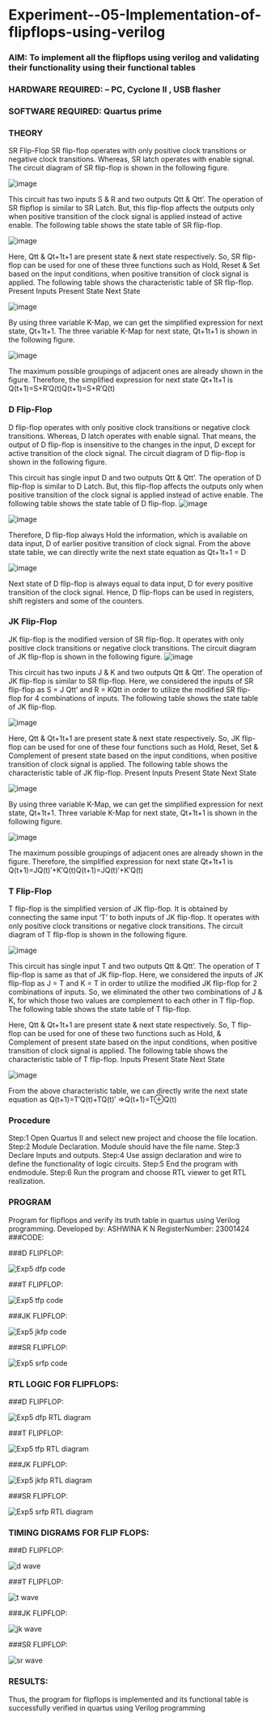 # Experiment--05-Implementation-of-flipflops-using-verilog
### AIM: To implement all the flipflops using verilog and validating their functionality using their functional tables
### HARDWARE REQUIRED:  – PC, Cyclone II , USB flasher
### SOFTWARE REQUIRED:   Quartus prime
### THEORY 
SR Flip-Flop
SR flip-flop operates with only positive clock transitions or negative clock transitions. Whereas, SR latch operates with enable signal. The circuit diagram of SR flip-flop is shown in the following figure.

![image](https://user-images.githubusercontent.com/36288975/167910294-bb550548-b1dc-4cba-9044-31d9037d476b.png)

 
This circuit has two inputs S & R and two outputs Qtt & Qtt’. The operation of SR flipflop is similar to SR Latch. But, this flip-flop affects the outputs only when positive transition of the clock signal is applied instead of active enable.
The following table shows the state table of SR flip-flop.


![image](https://user-images.githubusercontent.com/36288975/167910648-ced88e69-869c-42e2-9718-a285a3902446.png)


Here, Qtt & Qt+1t+1 are present state & next state respectively. So, SR flip-flop can be used for one of these three functions such as Hold, Reset & Set based on the input conditions, when positive transition of clock signal is applied. The following table shows the characteristic table of SR flip-flop.
Present Inputs	Present State	Next State


![image](https://user-images.githubusercontent.com/36288975/167908180-5fc9d589-1cb5-41f5-b2c8-927e04f5f387.png)

By using three variable K-Map, we can get the simplified expression for next state, Qt+1t+1. The three variable K-Map for next state, Qt+1t+1 is shown in the following figure.

![image](https://user-images.githubusercontent.com/36288975/167908214-25b30a54-db20-4bcb-9385-5f93a1982a09.png)

 
The maximum possible groupings of adjacent ones are already shown in the figure. Therefore, the simplified expression for next state Qt+1t+1 is
Q(t+1)=S+R′Q(t)Q(t+1)=S+R′Q(t)


### D Flip-Flop
D flip-flop operates with only positive clock transitions or negative clock transitions. Whereas, D latch operates with enable signal. That means, the output of D flip-flop is insensitive to the changes in the input, D except for active transition of the clock signal. The circuit diagram of D flip-flop is shown in the following figure.
 
This circuit has single input D and two outputs Qtt & Qtt’. The operation of D flip-flop is similar to D Latch. But, this flip-flop affects the outputs only when positive transition of the clock signal is applied instead of active enable.
The following table shows the state table of D flip-flop.
![image](https://user-images.githubusercontent.com/36288975/167908342-e03f0cbb-5958-43bb-b74a-5e3ec2341675.png)

![image](https://user-images.githubusercontent.com/36288975/167910325-aeef0739-0a54-40e2-bebd-6f5fa0cad10e.png)



Therefore, D flip-flop always Hold the information, which is available on data input, D of earlier positive transition of clock signal. From the above state table, we can directly write the next state equation as
Qt+1t+1 = D



![image](https://user-images.githubusercontent.com/36288975/167908850-d39d07ba-7f9d-490a-b9f2-274e189fd047.png)

Next state of D flip-flop is always equal to data input, D for every positive transition of the clock signal. Hence, D flip-flops can be used in registers, shift registers and some of the counters.


### JK Flip-Flop
JK flip-flop is the modified version of SR flip-flop. It operates with only positive clock transitions or negative clock transitions. The circuit diagram of JK flip-flop is shown in the following figure.
![image](https://user-images.githubusercontent.com/36288975/167910378-d2d984a7-2815-4d17-8c41-ee4bdf59ec24.png) 

 
This circuit has two inputs J & K and two outputs Qtt & Qtt’. The operation of JK flip-flop is similar to SR flip-flop. Here, we considered the inputs of SR flip-flop as S = J Qtt’ and R = KQtt in order to utilize the modified SR flip-flop for 4 combinations of inputs.
The following table shows the state table of JK flip-flop.


![image](https://user-images.githubusercontent.com/36288975/167908575-59c35afb-50d3-46a2-888c-47478a3179d5.png)

Here, Qtt & Qt+1t+1 are present state & next state respectively. So, JK flip-flop can be used for one of these four functions such as Hold, Reset, Set & Complement of present state based on the input conditions, when positive transition of clock signal is applied. The following table shows the characteristic table of JK flip-flop.
Present Inputs	Present State	Next State

![image](https://user-images.githubusercontent.com/36288975/167908664-c854ffe9-0bd3-44c2-bfa6-e53928181c69.png)


By using three variable K-Map, we can get the simplified expression for next state, Qt+1t+1. Three variable K-Map for next state, Qt+1t+1 is shown in the following figure.
 
 
 ![image](https://user-images.githubusercontent.com/36288975/167908688-fa93c3e9-8323-4864-947d-c11d163d5a90.png)

The maximum possible groupings of adjacent ones are already shown in the figure. Therefore, the simplified expression for next state Qt+1t+1 is
Q(t+1)=JQ(t)′+K′Q(t)Q(t+1)=JQ(t)′+K′Q(t)



### T Flip-Flop
T flip-flop is the simplified version of JK flip-flop. It is obtained by connecting the same input ‘T’ to both inputs of JK flip-flop. It operates with only positive clock transitions or negative clock transitions. The circuit diagram of T flip-flop is shown in the following figure.

![image](https://user-images.githubusercontent.com/36288975/167911534-5f3c445d-bc68-46e2-9a9c-7efce5febc60.png)



This circuit has single input T and two outputs Qtt & Qtt’. The operation of T flip-flop is same as that of JK flip-flop. Here, we considered the inputs of JK flip-flop as J = T and K = T in order to utilize the modified JK flip-flop for 2 combinations of inputs. So, we eliminated the other two combinations of J & K, for which those two values are complement to each other in T flip-flop.
The following table shows the state table of T flip-flop.



Here, Qtt & Qt+1t+1 are present state & next state respectively. So, T flip-flop can be used for one of these two functions such as Hold, & Complement of present state based on the input conditions, when positive transition of clock signal is applied. The following table shows the characteristic table of T flip-flop.
Inputs	Present State	Next State


![image](https://user-images.githubusercontent.com/36288975/167909015-53aa9450-3f28-4202-887a-79d88228f8a0.png)

From the above characteristic table, we can directly write the next state equation as
Q(t+1)=T′Q(t)+TQ(t)′
⇒Q(t+1)=T⊕Q(t)

### Procedure
Step:1 Open Quartus II and select new project and choose the file location.
Step:2 Module Declaration. Module should have the file name.
Step:3 Declare Inputs and outputs.
Step:4 Use assign declaration and wire to define the functionality of logic circuits.
Step:5 End the program with endmodule.
Step:6 Run the program and choose RTL viewer to get RTL realization.

### PROGRAM 

Program for flipflops  and verify its truth table in quartus using Verilog programming.
Developed by: ASHWINA K N
RegisterNumber:  23001424
###CODE:

###D FLIPFLOP:

![Exp5 dfp code](https://github.com/Ashwinakn/Experiment--05-Implementation-of-flipflops-using-verilog/assets/152128332/3f405f38-8dff-4b68-a40b-7333a71e56fe)


###T FLIPFLOP:

![Exp5 tfp code](https://github.com/Ashwinakn/Experiment--05-Implementation-of-flipflops-using-verilog/assets/152128332/059d6d6e-dcbf-4cd7-abd5-d04ee8a76a2b)

###JK FLIPFLOP:

![Exp5 jkfp code](https://github.com/Ashwinakn/Experiment--05-Implementation-of-flipflops-using-verilog/assets/152128332/6140bf04-23de-40ed-bd4a-45b00207e84f)

###SR FLIPFLOP:

![Exp5 srfp code](https://github.com/Ashwinakn/Experiment--05-Implementation-of-flipflops-using-verilog/assets/152128332/17b55c2d-5e49-497e-b0dc-ed4fabd86b87)


### RTL LOGIC FOR FLIPFLOPS:
###D FLIPFLOP:

![Exp5 dfp RTL diagram](https://github.com/Ashwinakn/Experiment--05-Implementation-of-flipflops-using-verilog/assets/152128332/c9d23c76-a3b5-4169-81dc-bb329910bb40)

###T FLIPFLOP:

![Exp5 tfp RTL diagram](https://github.com/Ashwinakn/Experiment--05-Implementation-of-flipflops-using-verilog/assets/152128332/93c7d700-addb-4ec0-bcff-cf5691357e59)

###JK FLIPFLOP:

![Exp5 jkfp RTL diagram](https://github.com/Ashwinakn/Experiment--05-Implementation-of-flipflops-using-verilog/assets/152128332/3b80feea-ab62-4ce9-ad3c-414681350723)

###SR FLIPFLOP:

![Exp5 srfp RTL diagram](https://github.com/Ashwinakn/Experiment--05-Implementation-of-flipflops-using-verilog/assets/152128332/461f0bc0-31a6-4eb7-abd4-b60db608f4cd)



### TIMING DIGRAMS FOR FLIP FLOPS:
###D FLIPFLOP:

![d wave](https://github.com/Ashwinakn/Experiment--05-Implementation-of-flipflops-using-verilog/assets/152128332/42894375-7008-424c-a5f9-3d5ded6924a3)

###T FLIPFLOP:

![t wave](https://github.com/Ashwinakn/Experiment--05-Implementation-of-flipflops-using-verilog/assets/152128332/a5eddab3-bbda-4639-abe7-676e81523457)

###JK FLIPFLOP:

![jk wave](https://github.com/Ashwinakn/Experiment--05-Implementation-of-flipflops-using-verilog/assets/152128332/fa256d95-d303-421f-85f4-a4411083679a)

###SR FLIPFLOP:

![sr wave](https://github.com/Ashwinakn/Experiment--05-Implementation-of-flipflops-using-verilog/assets/152128332/fa1f4369-fc79-4fa8-af9d-b44b458069c3)


### RESULTS:
Thus, the program for flipflops is implemented and its functional table is successfully verified in
quartus using Verilog programming
